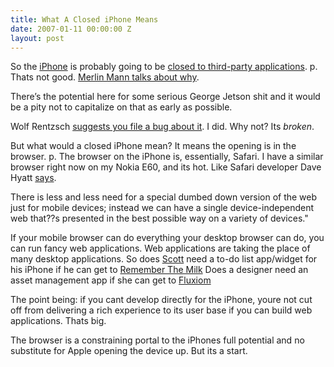 ```yaml
---
title: What A Closed iPhone Means
date: 2007-01-11 00:00:00 Z
layout: post
---
```


So the [iPhone](http://www.apple.com/iphone/) is probably going to be [closed to third-party applications](http://www.tuaw.com/2007/01/09/iphone-will-not-allow-user-installable-applications/). p. Thats not good. [Merlin Mann talks about why](http://www.43folders.com/2007/01/11/osx-app-developers-iphone/:bq).

There’s the potential here for some serious George Jetson shit and it would be a pity not to capitalize on that as early as possible.

Wolf Rentzsch [suggests you file a bug about it](http://rentzsch.com/cocoa/iphoneIndieAppDevelopment). I did. Why not? Its *broken*.

But what would a closed iPhone mean? It means the opening is in the browser. p. The browser on the iPhone is, essentially, Safari. I have a similar browser right now on my Nokia E60, and its hot. Like Safari developer Dave Hyatt [says](http://webkit.org/blog/?p=87:bq).

There is less and less need for a special dumbed down version of the web just for mobile devices; instead we can have a single device-independent web that??s presented in the best possible way on a variety of devices."

If your mobile browser can do everything your desktop browser can do, you can run fancy web applications. Web applications are taking the place of many desktop applications. So does [Scott](http://blog.vulnerableminds.com/) need a to-do list app/widget for his iPhone if he can get to [Remember The Milk](http://www.rememberthemilk.com/?) Does a designer need an asset management app if she can get to [Fluxiom](http://www.fluxiom.com/?)

The point being: if you cant develop directly for the iPhone, youre not cut off from delivering a rich experience to its user base if you can build web applications. Thats big.

The browser is a constraining portal to the iPhones full potential and no substitute for Apple opening the device up. But its a start.
